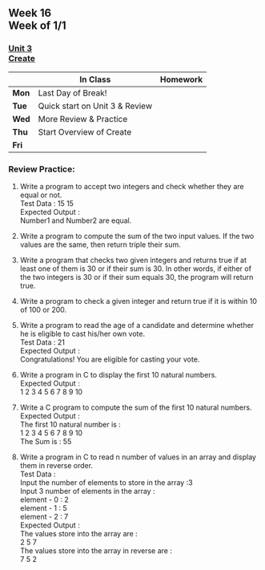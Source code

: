 ## Week 16 <br>Week of 1/1

### [Unit 3](/apcsp/curriculum/3)<br>[Create](/apcsp/curriculum/pt/create)

  |       |In Class               |Homework   |
  |-------|---------              |---------  |
  |**Mon**|Last Day of Break! | |
  |**Tue**|Quick start on Unit 3 & Review | |
  |**Wed**|More Review & Practice | |
  |**Thu**|Start Overview of Create | |
  |**Fri**| | |

<!-- <img src="https://slideplayer.com/16079147/88/images/slide_1.jpg" alt="Pointer Fun with Binky" height="400"> -->

### Review Practice:

1. Write a program to accept two integers and check whether they are equal or not.  
Test Data : 15 15  
Expected Output :  
Number1 and Number2 are equal.

1. Write a program to compute the sum of the two input values. If the two values are the same, then return triple their sum.

3. Write a program that checks two given integers and returns true if at least one of them is 30 or if their sum is 30. In other words, if either of the two integers is 30 or if their sum equals 30, the program will return true.

4. Write a program to check a given integer and return true if it is within 10 of 100 or 200.

5. Write a program to read the age of a candidate and determine whether he is eligible to cast his/her own vote.  
Test Data : 21  
Expected Output :  
Congratulations! You are eligible for casting your vote.  

1. Write a program in C to display the first 10 natural numbers.  
Expected Output :  
1 2 3 4 5 6 7 8 9 10

2. Write a C program to compute the sum of the first 10 natural numbers.  
Expected Output :  
The first 10 natural number is :  
1 2 3 4 5 6 7 8 9 10  
The Sum is : 55

2. Write a program in C to read n number of values in an array and display them in reverse order.  
Test Data :  
Input the number of elements to store in the array :3  
Input 3 number of elements in the array :  
element - 0 : 2  
element - 1 : 5  
element - 2 : 7  
Expected Output :  
The values store into the array are :  
2 5 7  
The values store into the array in reverse are :  
7 5 2  

<meta http-equiv="refresh" content="300"/>